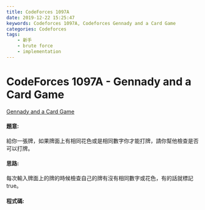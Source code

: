 ```yaml
---
title: CodeForces 1097A
date: 2019-12-22 15:25:47
keywords: Codeforces 1097A, Codeforces Gennady and a Card Game
categories: Codeforces
tags:
    - 新手
    - brute force
    - implementation
---
```

# CodeForces 1097A - Gennady and a Card Game
[Gennady and a Card Game](http://codeforces.com/problemset/problem/1097/A)


#### 題意:
給你一張牌，如果牌面上有相同花色或是相同數字你才能打牌，請你幫他檢查是否可以打牌。
<!-- more -->
#### 思路:
每次輸入牌面上的牌的時候檢查自己的牌有沒有相同數字或花色，有的話就標記true。

#### 程式碼:
<script src="https://gist.github.com/Daviswww/da4739702939cc464896f1d4edcea431.js"></script>